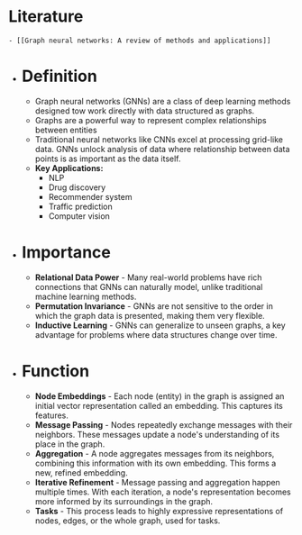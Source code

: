 # Literature
	- [[Graph neural networks: A review of methods and applications]]
- # Definition
	- Graph neural networks (GNNs) are a class of deep learning methods designed tow work directly with data structured as graphs.
	- Graphs are a powerful way to represent complex relationships between entities
	- Traditional neural networks like CNNs excel at processing grid-like data. GNNs unlock analysis of data where relationship between data points is as important as the data itself.
	- **Key Applications:**
		- NLP
		- Drug discovery
		- Recommender system
		- Traffic prediction
		- Computer vision
- # Importance
	- **Relational Data Power** -  Many real-world problems have rich connections that GNNs can naturally model, unlike traditional machine learning methods.
	- **Permutation Invariance** - GNNs are not sensitive to the order in which the graph data is presented, making them very flexible.
	- **Inductive Learning** - GNNs can generalize to unseen graphs, a key advantage for problems where data structures change over time.
- # Function
	- **Node Embeddings** - Each node (entity) in the graph is assigned an initial vector representation called an embedding. This captures its features.
	- **Message Passing** - Nodes repeatedly exchange messages with their neighbors. These messages update a node's understanding of its place in the graph.
	- **Aggregation** - A node aggregates messages from its neighbors, combining this information with  its own embedding. This forms a new, refined embedding.
	- **Iterative Refinement** - Message passing and aggregation happen multiple times. With each 
	  iteration, a node's representation becomes more informed by its surroundings in the graph.
	- **Tasks** - This process leads to highly expressive representations of nodes, edges, or the whole graph, used for tasks.